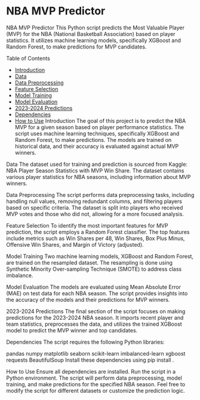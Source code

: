 # NBA MVP Predictor
NBA MVP Predictor
This Python script predicts the Most Valuable Player (MVP) for the NBA (National Basketball Association) based on player statistics. It utilizes machine learning models, specifically XGBoost and Random Forest, to make predictions for MVP candidates.

Table of Contents
- [Introduction](#introduction)
- [Data](#data)
- [Data Preprocessing](#data-preprocessing)
- [Feature Selection](#feature-selection)
- [Model Training](#model-training)
- [Model Evaluation](#model-evaluation)
- [2023-2024 Predictions](#2023-2024-predictions)
- [Dependencies](#dependencies)
- [How to Use](#how-to-use)
Introduction
The goal of this project is to predict the NBA MVP for a given season based on player performance statistics. The script uses machine learning techniques, specifically XGBoost and Random Forest, to make predictions. The models are trained on historical data, and their accuracy is evaluated against actual MVP winners.

Data
The dataset used for training and prediction is sourced from Kaggle: NBA Player Season Statistics with MVP Win Share. The dataset contains various player statistics for NBA seasons, including information about MVP winners.

Data Preprocessing
The script performs data preprocessing tasks, including handling null values, removing redundant columns, and filtering players based on specific criteria. The dataset is split into players who received MVP votes and those who did not, allowing for a more focused analysis.

Feature Selection
To identify the most important features for MVP prediction, the script employs a Random Forest classifier. The top features include metrics such as Win Shares per 48, Win Shares, Box Plus Minus, Offensive Win Shares, and Margin of Victory (adjusted).

Model Training
Two machine learning models, XGBoost and Random Forest, are trained on the resampled dataset. The resampling is done using Synthetic Minority Over-sampling Technique (SMOTE) to address class imbalance.

Model Evaluation
The models are evaluated using Mean Absolute Error (MAE) on test data for each NBA season. The script provides insights into the accuracy of the models and their predictions for MVP winners.

2023-2024 Predictions
The final section of the script focuses on making predictions for the 2023-2024 NBA season. It imports recent player and team statistics, preprocesses the data, and utilizes the trained XGBoost model to predict the MVP winner and top candidates.

Dependencies
The script requires the following Python libraries:

pandas
numpy
matplotlib
seaborn
scikit-learn
imbalanced-learn
xgboost
requests
BeautifulSoup
Install these dependencies using pip install <library>.

How to Use
Ensure all dependencies are installed.
Run the script in a Python environment.
The script will perform data preprocessing, model training, and make predictions for the specified NBA season.
Feel free to modify the script for different datasets or customize the prediction logic.
